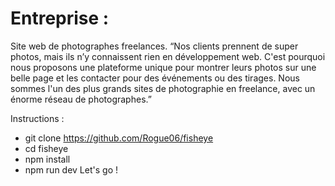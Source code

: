 # Entreprise :

Site web de photographes freelances.
“Nos clients prennent de super photos, mais ils n’y connaissent rien en
développement web. C'est pourquoi nous proposons une plateforme unique pour
montrer leurs photos sur une belle page et les contacter pour des événements ou
des tirages. Nous sommes l'un des plus grands sites de photographie en freelance,
avec un énorme réseau de photographes.”

Instructions :

- git clone https://github.com/Rogue06/fisheye
- cd fisheye
- npm install
- npm run dev
  Let's go !
